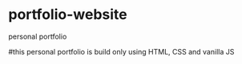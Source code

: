 # portfolio-website
personal portfolio


#this personal portfolio is build only  using HTML, CSS and vanilla JS
